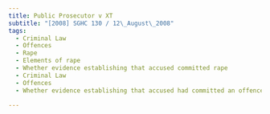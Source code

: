 ```yaml
---
title: Public Prosecutor v XT 
subtitle: "[2008] SGHC 130 / 12\_August\_2008"
tags:
  - Criminal Law
  - Offences
  - Rape
  - Elements of rape
  - Whether evidence establishing that accused committed rape
  - Criminal Law
  - Offences
  - Whether evidence establishing that accused had committed an offence under Section 140(1)(i) Women\'s Charter [Cap.353, 1997 Rev Ed]

---
```


